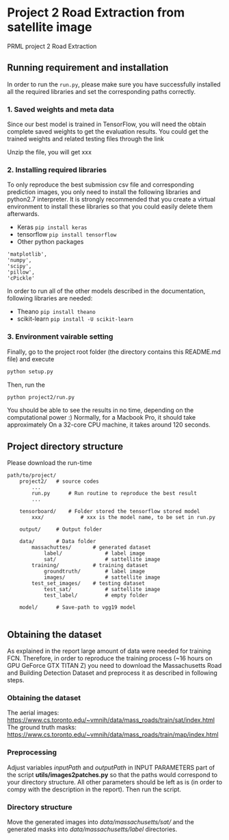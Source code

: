 # Project 2 Road Extraction from satellite image
PRML project 2 Road Extraction


## Running requirement and installation
In order to run the ```run.py```, please make sure you have successfully
installed all the required libraries and set the corresponding paths correctly.

### 1. Saved weights and meta data
Since our best model is trained in TensorFlow, you will need the obtain complete saved weights to get the evaluation results. You could get the trained weights and related testing files through the link

Unzip the file, you will get xxx

### 2. Installing required libraries

To only reproduce the best submission csv file and corresponding prediction images, you only need to install the following libraries and python2.7 interpreter. It is strongly recommended that you create a virtual environment to install these libraries so that you could easily delete them afterwards.

* Keras
```pip install keras```
* tensorflow
```pip install tensorflow```
* Other python packages
```
'matplotlib',
'numpy',
'scipy',
'pillow',
'cPickle'
```

In order to run all of the other models described in the documentation, following libraries are needed:

* Theano
```pip install theano```
* scikit-learn
```pip install -U scikit-learn```





### 3. Environment vairable setting

Finally, go to the project root folder (the directory contains this README.md file) and
execute
```bash
python setup.py
```

Then, run the
```bash
python project2/run.py
```

You should be able to see the results in no time, depending on the computational power :)
Normally, for a Macbook Pro, it should take approximately
On a 32-core CPU machine, it takes around 120 seconds.

## Project directory structure
Please download the run-time 
```
path/to/project/
    project2/   # source codes
        ...
        run.py      # Run routine to reproduce the best result
        ...
    
    tensorboard/    # Folder stored the tensorflow stored model
        xxx/            # xxx is the model name, to be set in run.py
        
    output/     # Output folder
    
    data/       # Data folder
        massachuttes/       # generated dataset
            label/              # label image
            sat/                # sattellite image
        training/           # training dataset
            groundtruth/        # label image
            images/             # sattellite image
        test_set_images/    # testing dataset
            test_sat/           # sattellite image
            test_label/         # empty folder
    
    model/      # Save-path to vgg19 model
    
```

## Obtaining the dataset
As explained in the report large amount of data were needed for training FCN. Therefore, in order to reproduce the training process (~16 hours on GPU GeForce GTX TITAN Z) you need to download the Massachusetts Road and Building Detection Dataset and preprocess it as described in following steps.

### Obtaining the dataset
The aerial images: https://www.cs.toronto.edu/~vmnih/data/mass_roads/train/sat/index.html
The ground truth masks: https://www.cs.toronto.edu/~vmnih/data/mass_roads/train/map/index.html

### Preprocessing
Adjust variables *inputPath* and *outputPath* in INPUT PARAMETERS part of the script **utils/images2patches.py** so that the paths would correspond to your directory structure. All other parameters should be left as is (in order to compy with the description in the report). Then run the script.

### Directory structure
Move the generated images into *data/massachusetts/sat/* and the generated masks into *data/massachusetts/label* directories.


